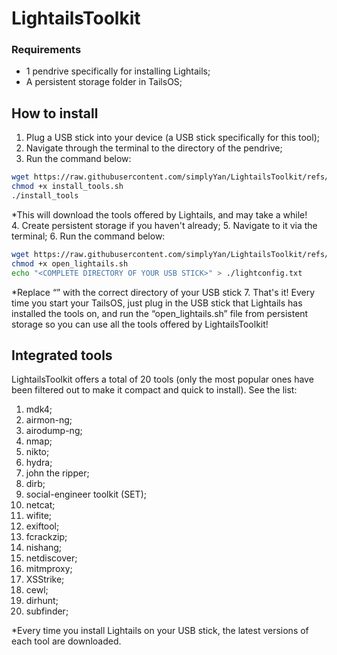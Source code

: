 # LightailsToolkit
### Requirements
- 1 pendrive specifically for installing Lightails;
- A persistent storage folder in TailsOS;

## How to install
1. Plug a USB stick into your device (a USB stick specifically for this tool);
2. Navigate through the terminal to the directory of the pendrive;
3. Run the command below:
```sh
wget https://raw.githubusercontent.com/simplyYan/LightailsToolkit/refs/heads/main/install_tools.sh
chmod +x install_tools.sh
./install_tools
```
*This will download the tools offered by Lightails, and may take a while! <br>
4. Create persistent storage if you haven't already;
5. Navigate to it via the terminal;
6. Run the command below:
```sh
wget https://raw.githubusercontent.com/simplyYan/LightailsToolkit/refs/heads/main/open_lightails.sh
chmod +x open_lightails.sh
echo "<COMPLETE DIRECTORY OF YOUR USB STICK>" > ./lightconfig.txt
```
*Replace “<COMPLETE DIRECTORY OF YOUR USB STICK>” with the correct directory of your USB stick
7. That's it! Every time you start your TailsOS, just plug in the USB stick that Lightails has installed the tools on, and run the “open_lightails.sh” file from persistent storage so you can use all the tools offered by LightailsToolkit!

## Integrated tools
LightailsToolkit offers a total of 20 tools (only the most popular ones have been filtered out to make it compact and quick to install). See the list:
1. mdk4;
2. airmon-ng;
3. airodump-ng;
4. nmap;
5. nikto;
6. hydra;
7. john the ripper;
8. dirb;
9. social-engineer toolkit (SET);
10. netcat;
11. wifite;
12. exiftool;
13. fcrackzip;
14. nishang;
15. netdiscover;
16. mitmproxy;
17. XSStrike;
18. cewl;
19. dirhunt;
20. subfinder;

*Every time you install Lightails on your USB stick, the latest versions of each tool are downloaded.
